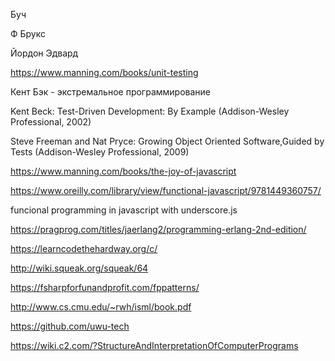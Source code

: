 
Буч

Ф Брукс

Йордон Эдвард

https://www.manning.com/books/unit-testing

Кент Бэк - экстремальное программирование

Kent Beck: Test-Driven Development: By Example (Addison-Wesley Professional, 2002)

Steve Freeman and Nat Pryce: Growing Object Oriented Software,Guided by Tests (Addison-Wesley Professional, 2009)

https://www.manning.com/books/the-joy-of-javascript

https://www.oreilly.com/library/view/functional-javascript/9781449360757/

funcional programming in javascript with underscore.js

https://pragprog.com/titles/jaerlang2/programming-erlang-2nd-edition/

https://learncodethehardway.org/c/

http://wiki.squeak.org/squeak/64

https://fsharpforfunandprofit.com/fppatterns/

http://www.cs.cmu.edu/~rwh/isml/book.pdf

https://github.com/uwu-tech

https://wiki.c2.com/?StructureAndInterpretationOfComputerPrograms
